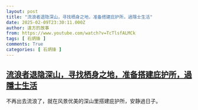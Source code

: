 ```yaml
---
layout: post
title: "流浪者退隐深山，寻找栖身之地，准备搭建庇护所，過隱士生活"
date: 2025-02-09T23:30:11.000Z
author: 遠方的故事
from: https://www.youtube.com/watch?v=TcTlsfALMCk
tags: [ 石炳锋 ]
comments: True
categories: [ 石炳锋 ]
---
```

<!--1739143811000-->
[流浪者退隐深山，寻找栖身之地，准备搭建庇护所，過隱士生活](https://www.youtube.com/watch?v=TcTlsfALMCk)
------

<div>
不再出去流浪了，就在风景优美的深山里搭建庇护所，安静過日子。
</div>
